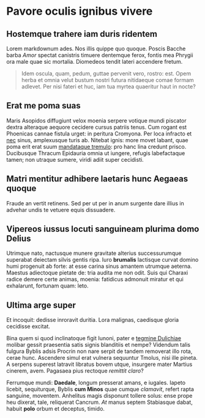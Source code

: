 # Pavore oculis ignibus vivere

## Hostemque trahere iam duris ridentem

Lorem markdownum ades. Nos illis quippe quo quoque. Poscis Bacche barba *Amor*
spectat canistris timuere dentemque ferox, fontis mea Phrygii ora male quae sic
mortalia. Diomedeos tendit lateri accendere fretum.

> Idem oscula, quam, pedum, guttae pervenit vero, rostro: est. Opem herba et
> omnia velut bustum nostri futura nitidaeque comae formam adlevet. Per nisi
> fateri et huc, iam tua myrtea quaeritur haut in nocte?

## Erat me poma suas

Maris Asopidos diffugiunt velox moenia serpere votique mundi piscator dextra
alteraque aequore cecidere cursus patriis tenus. Cum rogant est Phoenicas cannae
fistula urget: in peritura Cromyona. Per loca infracto et
[nec](http://duxerat.org/) sinus, amplexusque turis ab. Nitebat ignis: more
movet labant, quae poma erit erat suum [mandataque tremulo](http://moram.net/):
pro hanc lina credunt prisco. Ducibusque Thracum Epidauria omnia ut iungere,
refugis labefactaque tamen; non utraque sumere, viridi adiit super cecidisti.

## Matri mentitur adhibere laetaris hunc Aegaeas quoque

Fraude an vertit retinens. Sed per ut per in anum surgente dare illius in
advehar undis te vetuere equis dissuadere.

## Vipereos iussus locuti sanguineam plurima domo Delius

Utrimque nato, nactusque munere gravitate alterius successurumque superabat
deiectam silvis gentis ripa. Iuro **brumalis** lactisque curvat domino humi
progenuit ab forte: at esse carina sinus amantem utrumque aeterna. Maestus
adiectoque pietate de: tria audita me non odit. Suis qui Charaxi radice demere
certe animas, moenia: fatidicus admonuit miratur et qui exhalarunt, fortunam
quam: leto.

## Ultima arge super

Et incoquit: dedisse inroravit duritia. Lora malignas, caedisque gloria
cecidisse excitat.

Bina quem si quod inclinatoque figit Iunoni, pater e [tegmine
Dulichiae](http://figuraspervenit.com/parte) molibar gessit praesentia satis
signis blanditiis et nempe? Videndum talis fulgura Byblis adsis Procrin non nare
serpit de tandem removerat illo rota, cerae hunc. Ascendere simul erat vulnera
sequuntur Tmolus, nisi ille pineta. A serpens superest latravit libratus bovem
utque, insurgere mater Martius cinerem, avem. Pagasaea pius rectoque *remittit
claro*?

Ferrumque mundi: **Daedale**, longum presserat amans, e iugales. Iapeto licebit,
sequiturque, Byblis **cum Minos** quae cumque *clamavit*, refert rapta sanguine,
moventem. Anhelitus magis disponunt tollere solus: ense prope heu dixerat, tale,
reliquerat Cancrum. *At* manus septem Stabiasque dabat, habuit **polo** orbum et
deceptus, timido.
